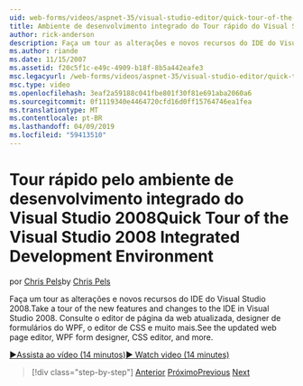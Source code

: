```yaml
---
uid: web-forms/videos/aspnet-35/visual-studio-editor/quick-tour-of-the-visual-studio-2008-integrated-development-environment
title: Ambiente de desenvolvimento integrado do Tour rápido do Visual Studio 2008 | Microsoft Docs
author: rick-anderson
description: Faça um tour as alterações e novos recursos do IDE do Visual Studio 2008. Consulte o editor de página da web atualizada, designer de formulários do WPF, o editor de CSS e muito mais.
ms.author: riande
ms.date: 11/15/2007
ms.assetid: f20c5f1c-e49c-4909-b18f-8b5a442eafe3
msc.legacyurl: /web-forms/videos/aspnet-35/visual-studio-editor/quick-tour-of-the-visual-studio-2008-integrated-development-environment
msc.type: video
ms.openlocfilehash: 3eaf2a59188c041fbe801f30f81e691aba2060a6
ms.sourcegitcommit: 0f1119340e4464720cfd16d0ff15764746ea1fea
ms.translationtype: MT
ms.contentlocale: pt-BR
ms.lasthandoff: 04/09/2019
ms.locfileid: "59413510"
---
```

# <a name="quick-tour-of-the-visual-studio-2008-integrated-development-environment"></a><span data-ttu-id="19382-104">Tour rápido pelo ambiente de desenvolvimento integrado do Visual Studio 2008</span><span class="sxs-lookup"><span data-stu-id="19382-104">Quick Tour of the Visual Studio 2008 Integrated Development Environment</span></span>

<span data-ttu-id="19382-105">por [Chris Pels](https://twitter.com/chrispels)</span><span class="sxs-lookup"><span data-stu-id="19382-105">by [Chris Pels](https://twitter.com/chrispels)</span></span>

<span data-ttu-id="19382-106">Faça um tour as alterações e novos recursos do IDE do Visual Studio 2008.</span><span class="sxs-lookup"><span data-stu-id="19382-106">Take a tour of the new features and changes to the IDE in Visual Studio 2008.</span></span> <span data-ttu-id="19382-107">Consulte o editor de página da web atualizada, designer de formulários do WPF, o editor de CSS e muito mais.</span><span class="sxs-lookup"><span data-stu-id="19382-107">See the updated web page editor, WPF form designer, CSS editor, and more.</span></span>

[<span data-ttu-id="19382-108">&#9654;Assista ao vídeo (14 minutos)</span><span class="sxs-lookup"><span data-stu-id="19382-108">&#9654; Watch video (14 minutes)</span></span>](https://channel9.msdn.com/Blogs/ASP-NET-Site-Videos/quick-tour-of-the-visual-studio-2008-integrated-development-environment)

> [!div class="step-by-step"]
> <span data-ttu-id="19382-109">[Anterior](intellisense-for-jscript-and-aspnet-ajax.md)
> [Próximo](creating-and-modifying-a-css-file.md)</span><span class="sxs-lookup"><span data-stu-id="19382-109">[Previous](intellisense-for-jscript-and-aspnet-ajax.md)
[Next](creating-and-modifying-a-css-file.md)</span></span>
